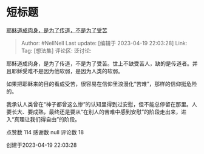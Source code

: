 # 短标题
[耶稣道成肉身，是为了传道，不是为了受苦](https://www.zhihu.com/pin/1632142134211026944)

> Author: #NellNell
> Last update: [编辑于 2023-04-19 22:03:28]
> Link:
> Tag: [想法集]
> 评论区:
> 泛讨论:

耶稣道成肉身，是为了传道，不是为了受苦。世上不缺受苦人，缺的是传道者。并且耶稣受难不是因为他软弱，是因为人类的软弱。

如果把耶稣来的目的看成受苦，很容易在信仰里浪漫化“苦难”，那样的信仰挺危险的。

我承认人类曾在“神子都曾这么惨”的认知里得到过安慰，但不能总停留在那里。人要长大、要成熟，最终还是要从“在别人的苦难中感到安慰”的阶段走出来，进入“真理让我们得自由”的阶段。


点赞数 114
感谢数 null
评论数 18

创建于2023-04-19 22:03:28
